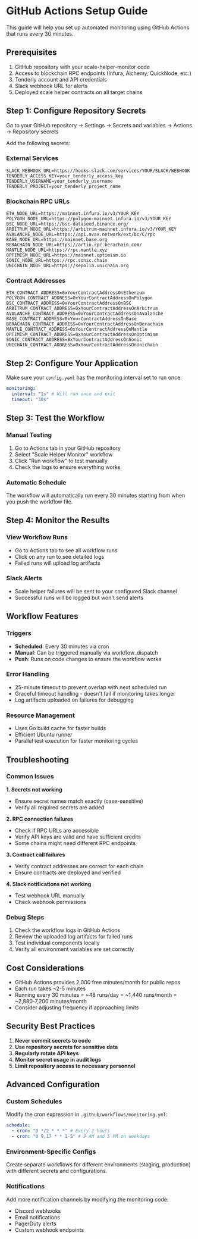 # GitHub Actions Setup Guide

This guide will help you set up automated monitoring using GitHub Actions that runs every 30 minutes.

## Prerequisites

1. GitHub repository with your scale-helper-monitor code
2. Access to blockchain RPC endpoints (Infura, Alchemy, QuickNode, etc.)
3. Tenderly account and API credentials
4. Slack webhook URL for alerts
5. Deployed scale helper contracts on all target chains

## Step 1: Configure Repository Secrets

Go to your GitHub repository → Settings → Secrets and variables → Actions → Repository secrets

Add the following secrets:

### External Services

```
SLACK_WEBHOOK_URL=https://hooks.slack.com/services/YOUR/SLACK/WEBHOOK
TENDERLY_ACCESS_KEY=your_tenderly_access_key
TENDERLY_USERNAME=your_tenderly_username
TENDERLY_PROJECT=your_tenderly_project_name
```

### Blockchain RPC URLs

```
ETH_NODE_URL=https://mainnet.infura.io/v3/YOUR_KEY
POLYGON_NODE_URL=https://polygon-mainnet.infura.io/v3/YOUR_KEY
BSC_NODE_URL=https://bsc-dataseed.binance.org/
ARBITRUM_NODE_URL=https://arbitrum-mainnet.infura.io/v3/YOUR_KEY
AVALANCHE_NODE_URL=https://api.avax.network/ext/bc/C/rpc
BASE_NODE_URL=https://mainnet.base.org
BERACHAIN_NODE_URL=https://artio.rpc.berachain.com/
MANTLE_NODE_URL=https://rpc.mantle.xyz
OPTIMISM_NODE_URL=https://mainnet.optimism.io
SONIC_NODE_URL=https://rpc.sonic.chain
UNICHAIN_NODE_URL=https://sepolia.unichain.org
```

### Contract Addresses

```
ETH_CONTRACT_ADDRESS=0xYourContractAddressOnEthereum
POLYGON_CONTRACT_ADDRESS=0xYourContractAddressOnPolygon
BSC_CONTRACT_ADDRESS=0xYourContractAddressOnBSC
ARBITRUM_CONTRACT_ADDRESS=0xYourContractAddressOnArbitrum
AVALANCHE_CONTRACT_ADDRESS=0xYourContractAddressOnAvalanche
BASE_CONTRACT_ADDRESS=0xYourContractAddressOnBase
BERACHAIN_CONTRACT_ADDRESS=0xYourContractAddressOnBerachain
MANTLE_CONTRACT_ADDRESS=0xYourContractAddressOnMantle
OPTIMISM_CONTRACT_ADDRESS=0xYourContractAddressOnOptimism
SONIC_CONTRACT_ADDRESS=0xYourContractAddressOnSonic
UNICHAIN_CONTRACT_ADDRESS=0xYourContractAddressOnUnichain
```

## Step 2: Configure Your Application

Make sure your `config.yaml` has the monitoring interval set to run once:

```yaml
monitoring:
  interval: "1s" # Will run once and exit
  timeout: "30s"
```

## Step 3: Test the Workflow

### Manual Testing

1. Go to Actions tab in your GitHub repository
2. Select "Scale Helper Monitor" workflow
3. Click "Run workflow" to test manually
4. Check the logs to ensure everything works

### Automatic Schedule

The workflow will automatically run every 30 minutes starting from when you push the workflow file.

## Step 4: Monitor the Results

### View Workflow Runs

- Go to Actions tab to see all workflow runs
- Click on any run to see detailed logs
- Failed runs will upload log artifacts

### Slack Alerts

- Scale helper failures will be sent to your configured Slack channel
- Successful runs will be logged but won't send alerts

## Workflow Features

### Triggers

- **Scheduled**: Every 30 minutes via cron
- **Manual**: Can be triggered manually via workflow_dispatch
- **Push**: Runs on code changes to ensure the workflow works

### Error Handling

- 25-minute timeout to prevent overlap with next scheduled run
- Graceful timeout handling - doesn't fail if monitoring takes longer
- Log artifacts uploaded on failures for debugging

### Resource Management

- Uses Go build cache for faster builds
- Efficient Ubuntu runner
- Parallel test execution for faster monitoring cycles

## Troubleshooting

### Common Issues

**1. Secrets not working**

- Ensure secret names match exactly (case-sensitive)
- Verify all required secrets are added

**2. RPC connection failures**

- Check if RPC URLs are accessible
- Verify API keys are valid and have sufficient credits
- Some chains might need different RPC endpoints

**3. Contract call failures**

- Verify contract addresses are correct for each chain
- Ensure contracts are deployed and verified

**4. Slack notifications not working**

- Test webhook URL manually
- Check webhook permissions

### Debug Steps

1. Check the workflow logs in GitHub Actions
2. Review the uploaded log artifacts for failed runs
3. Test individual components locally
4. Verify all environment variables are set correctly

## Cost Considerations

- GitHub Actions provides 2,000 free minutes/month for public repos
- Each run takes ~2-5 minutes
- Running every 30 minutes = ~48 runs/day = ~1,440 runs/month = ~2,880-7,200 minutes/month
- Consider adjusting frequency if approaching limits

## Security Best Practices

1. **Never commit secrets to code**
2. **Use repository secrets for sensitive data**
3. **Regularly rotate API keys**
4. **Monitor secret usage in audit logs**
5. **Limit repository access to necessary personnel**

## Advanced Configuration

### Custom Schedules

Modify the cron expression in `.github/workflows/monitoring.yml`:

```yaml
schedule:
  - cron: "0 */2 * * *" # Every 2 hours
  - cron: "0 9,17 * * 1-5" # 9 AM and 5 PM on weekdays
```

### Environment-Specific Configs

Create separate workflows for different environments (staging, production) with different secrets and configurations.

### Notifications

Add more notification channels by modifying the monitoring code:

- Discord webhooks
- Email notifications
- PagerDuty alerts
- Custom webhook endpoints
